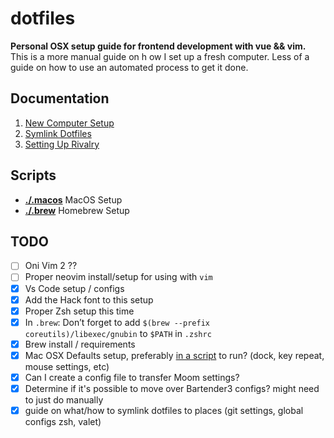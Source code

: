 # dotfiles
**Personal OSX setup guide for frontend development with vue &amp;&amp; vim.** This is a more manual guide on h
ow I set up a fresh computer. Less of a guide on how to use an automated process to get it done.




## Documentation

1. [New Computer Setup](./NewComputer.md)
2. [Symlink Dotfiles](./SymlinkDotfiles.md)
2. [Setting Up Rivalry](./SettingUpRivalry.md)

## Scripts

- [**./.macos**](./.macos) MacOS Setup
- [**./.brew**](./.brew) Homebrew Setup

## TODO

- [ ] Oni Vim 2 ??
- [ ] Proper neovim install/setup for using with `vim`
- [x] Vs Code setup / configs 
- [x] Add the Hack font to this setup
- [x] Proper Zsh setup this time
- [x] In `.brew`: Don’t forget to add `$(brew --prefix coreutils)/libexec/gnubin` to `$PATH` in `.zshrc`
- [x] Brew install / requirements
- [x] Mac OSX Defaults setup, preferably [in a script](https://github.com/mathiasbynens/dotfiles/blob/master/.macos) to run? (dock, key repeat, mouse settings, etc)
- [x] Can I create a config file to transfer Moom settings?
- [x] Determine if it's possible to move over Bartender3 configs? might need to just do manually
- [x] guide on what/how to symlink dotfiles to places (git settings, global configs zsh, valet)
